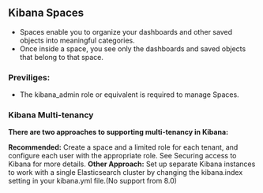 ## Kibana Spaces
* Spaces enable you to organize your dashboards and other saved objects into meaningful categories.
* Once inside a space, you see only the dashboards and saved objects that belong to that space.
### Previliges:
* The kibana_admin role or equivalent is required to manage Spaces.



### Kibana Multi-tenancy
**There are two approaches to supporting multi-tenancy in Kibana:**

**Recommended:** Create a space and a limited role for each tenant, and configure each user with the appropriate role. See Securing access to Kibana for more details.
**Other Approach:** Set up separate Kibana instances to work with a single Elasticsearch cluster by changing the kibana.index setting in your kibana.yml file.(No support from 8.0)

